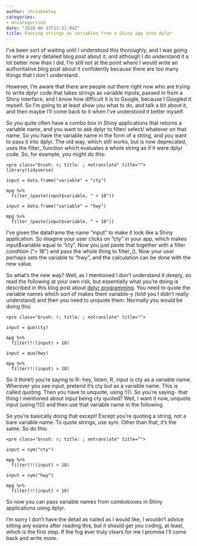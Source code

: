 ```yaml
---
author: chrisbeeley
categories:
- Uncategorized
date: "2018-06-13T12:31:04Z"
title: Passing strings as variables from a Shiny app into dplyr
---
```


I’ve been sort of waiting until I understood this thoroughly, and I was going to write a very detailed blog post about it, and although I do understand it a lot better now than I did, I’m still not at the point where I would write an authoritative blog post about it confidently because there are too many things that I don’t understand.

However, I’m aware that there are people out there right now who are trying to write dplyr code that takes strings as variable inputs, passed in from a Shiny interface, and I know how difficult it is to Google, because I Googled it myself. So I’m going to at least show you what to do, and talk a bit about it, and then maybe I’ll come back to it when I’ve understood it better myself.

So you quite often have a combo box in Shiny applications that returns a variable name, and you want to ask dplyr to filter/ select/ whatever on that name. So you have the variable name in the form of a string, and you want to pass it into dplyr. The old way, which still works, but is now deprecated, uses the filter\_ function which evaluates a whole string as if it were dplyr code. So, for example, you might do this:

```
<pre class="brush: r; title: ; notranslate" title="">
library(tidyverse)

input = data.frame("variable" = "cty")

mpg %>%
  filter_(paste(input$variable, " > 18"))

input = data.frame("variable" = "hwy")

mpg %>%
  filter_(paste(input$variable, " > 18"))

```

I’ve given the dataframe the name “input” to make it look like a Shiny application. So imagine your user clicks on “cty” in your app, which makes input$variable equal to “cty”. Now you just paste that together with a filter condition (“&gt; 18”) and pass the whole thing to filter\_(). Now your user perhaps sets the variable to “hwy”, and the calculation can be done with the new value.

So what’s the new way? Well, as I mentioned I don’t understand it deeply, so read the following at your own risk, but essentially what you’re doing is described in this blog post about [dplyr programming](https://dplyr.tidyverse.org/articles/programming.html). You need to quote the variable names which sort of makes them variable-y (told you I didn’t really understand) and then you need to unquote them. Normally you would be doing this:

```
<pre class="brush: r; title: ; notranslate" title="">

input = quo(cty)

mpg %>%
  filter(!!(input) > 18)

input = quo(hwy)

mpg %>%
  filter(!!(input) > 18)

```

So (I think!) you’re saying to R- hey, listen, R, input is cty as a variable name. Wherever you see input, pretend it’s cty but as a variable name. This is called quoting. Then you have to unquote, using !!(). So you’re saying- that thing I mentioned about input being cty quoted? Well, I want it now, unquote input (using !!()) and then use that variable name in the following.

So you’re basically doing that except! Except you’re quoting a string, not a bare variable name. To quote strings, use sym. Other than that, it’s the same. So do this:

```
<pre class="brush: r; title: ; notranslate" title="">

input = sym("cty")

mpg %>%
  filter(!!(input) > 18)

input = sym("hwy")

mpg %>%
  filter(!!(input) > 18)

```

So now you can pass variable names from comboboxes in Shiny applications using dplyr.

I’m sorry I don’t have the detail as nailed as I would like, I wouldn’t advice sitting any exams after reading this, but it should get you coding, at least, which is the first step. If the fog ever truly clears for me I promise I’ll come back and write more.